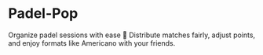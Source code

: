 # Padel-Pop
Organize padel sessions with ease 🎾 
Distribute matches fairly, adjust points, and enjoy formats like Americano with your friends.
